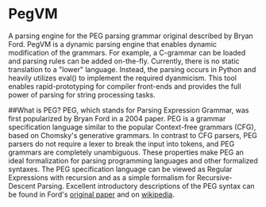# PegVM
A parsing engine for the PEG parsing grammar original described by Bryan Ford. PegVM is a dynamic parsing engine that enables dynamic modification of the grammars. For example, a C-grammar can be loaded and parsing rules can be added on-the-fly. Currently, there is no static translation to a "lower" language. Instead, the parsing occurs in Python and heavily utilizes eval() to implement the required dyanmicism. This tool enables rapid-prototyping for compiler front-ends and provides the full power of parsing for string processing tasks.

##What is PEG?
PEG, which stands for Parsing Expression Grammar, was first popularized by Bryan Ford in a 2004 paper. PEG is a grammar specification language similar to the popular Context-free grammars (CFG), based on Chomsky's generative grammars. In contrast to CFG parsers, PEG parsers do not require a lexer to break the input into tokens, and PEG grammars are completely unambiguous. These properties make PEG an ideal formalization for parsing programming languages and other formalized syntaxes. The PEG specification language can be viewed as Regular Expressions with recursion and as a simple formalism for Recursive-Descent Parsing. Excellent introductory descriptions of the PEG syntax can be found in Ford's [original paper](http://pdos.csail.mit.edu/~baford/packrat/popl04/peg-popl04.pdf) and on [wikipedia](http://en.wikipedia.org/wiki/Parsing_expression_grammar).
